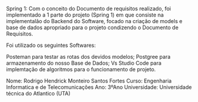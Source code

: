 Spring 1:
   Com o conceito do Documento de requisitos realizado, foi implementado a 1 parte do projeto (Spring 1) em que consiste na implementalão do Backend do Software, focado na criação de models e base de dados apropriado para o projeto condizendo o Documento de Requisitos.

   Foi utilizado os seguintes Softwares:
   
   Posteman para testar as rotas dos devidos modelos;
   Postgree para armazenamento do nosso Base de Dados;
   Vs Studio Code para implemtação de algoritmos para o funcionamento de projeto.


   Nome: Rodrigo Hendrick Monteiro Santos Fortes
   Curso: Engenharia Informatica e de Telecomunicações
   Ano: 3ºAno
   Universidade: Universidade técnica do Atlantico (UTA)
